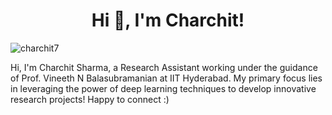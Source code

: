 <h1 align="center">Hi 👋, I'm Charchit!</h1>

<p align="left"> <img src="https://komarev.com/ghpvc/?username=charchit7&label=Profile%20views&color=0e75b6&style=flat" alt="charchit7" /> </p>


Hi, I'm Charchit Sharma, a Research Assistant working under the guidance of Prof. Vineeth N Balasubramanian at IIT Hyderabad. My primary focus lies in leveraging the power of deep learning techniques to develop innovative research projects! Happy to connect :)
